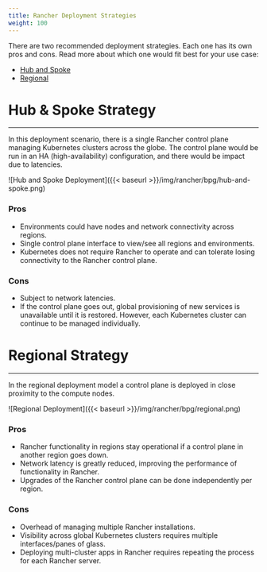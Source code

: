 ```yaml
---
title: Rancher Deployment Strategies
weight: 100
---
```


There are two recommended deployment strategies. Each one has its own pros and cons. Read more about which one would fit best for your use case:

* [Hub and Spoke](#hub-and-spoke)
* [Regional](#regional)

# Hub & Spoke Strategy
---

In this deployment scenario, there is a single Rancher control plane managing Kubernetes clusters across the globe. The control plane would be run in an HA (high-availability) configuration, and there would be impact due to latencies.

![Hub and Spoke Deployment]({{< baseurl >}}/img/rancher/bpg/hub-and-spoke.png)

### Pros

* Environments could have nodes and network connectivity across regions.
* Single control plane interface to view/see all regions and environments.
* Kubernetes does not require Rancher to operate and can tolerate losing connectivity to the Rancher control plane.

### Cons

* Subject to network latencies.
* If the control plane goes out, global provisioning of new services is unavailable until it is restored. However, each Kubernetes cluster can continue to be managed individually.

# Regional Strategy
---
In the regional deployment model a control plane is deployed in close proximity to the compute nodes.

![Regional Deployment]({{< baseurl >}}/img/rancher/bpg/regional.png)

### Pros

* Rancher functionality in regions stay operational if a control plane in another region goes down.
* Network latency is greatly reduced, improving the performance of functionality in Rancher.
* Upgrades of the Rancher control plane can be done independently per region.

### Cons

* Overhead of managing multiple Rancher installations.
* Visibility across global Kubernetes clusters requires multiple interfaces/panes of glass.
* Deploying multi-cluster apps in Rancher requires repeating the process for each Rancher server.
